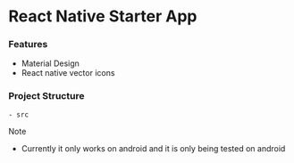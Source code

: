 # React Native Starter App

### Features
- Material Design
- React native vector icons

### Project Structure
```
- src

```

Note
- Currently it only works on android and it is only being tested on android

